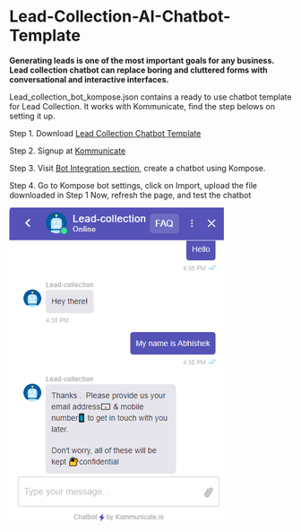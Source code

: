  # Lead-Collection-AI-Chatbot-Template
 
 **Generating leads is one of the most important goals for any business. Lead collection chatbot can replace boring and cluttered forms with conversational and interactive interfaces.**
 
 Lead_collection_bot_kompose.json contains a ready to use chatbot template for Lead Collection. It works with Kommunicate, find the step belows on setting it up.

Step 1. Download [Lead Collection Chatbot Template](https://github.com/Kommunicate-io/AI-Chatbot-Templates/blob/main/Lead-Collection-Chatbot/lead_collection_bot/Lead_collection_bot_kompose.json)

Step 2. Signup at [Kommunicate](https://www.kommunicate.io/product/kompose-bot-builder?utm_source=github&utm_campaign=chatbot_templates)

Step 3. Visit [Bot Integration section](https://dashboard.kommunicate.io/bots/bot-integrations), create a chatbot using Kompose.

Step 4. Go to Kompose bot settings, click on Import, upload the file downloaded in Step 1
Now, refresh the page, and test the chatbot


 ![Lead collection chatbot preview](https://github.com/Kommunicate-io/AI-Chatbot-Templates/blob/main/Lead-Collection-Chatbot/lead_collection_bot/Lead%20collection.png)







